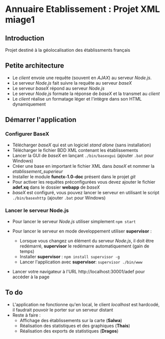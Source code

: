 # Annuaire Etablissement : Projet XML miage1

## Introduction
Projet destiné à la géolocalisation des établissments français

## Petite architecture
- Le _client_ envoie une requête (souvent en _AJAX_) au serveur _Node.js_.
- Le serveur _Node.js_ fait suivre la requête au serveur _baseX_
- Le serveur _baseX_ répond au serveur _Node.js_
- Le serveur _Node.js_ formate la réponse de _baseX_ et la transmet au _client_
- Le _client_ réalise un formatage léger et l'intègre dans son HTML dynamiquement

## Démarrer l'application

### Configurer BaseX

- Télécharger _baseX_ qui est un logiciel _stand alone_ (sans installation)
- Télécharger le fichier BDD XML contenant les établissements
- Lancer la GUI de _baseX_ en lançant `./bin/basexgui` (ajouter `.bat` pour Windows)
- Créer une base en important le fichier XML dans _baseX_ et nommer la *etablissement_superieur*
- Installer le module __functx-1.0-doc__ présent dans le projet _git_
- Pour activer les requêtes préconfigurées vous devez ajouter le fichier __adef.xq__ dans le dossier __webapp__ de _baseX_
- _baseX_ est configuré, vous pouvez lancer le serveur en utilisant le script `./bin/basexhttp` (ajouter `.bat` pour Windows)

### Lancer le serveur Node.js

- Pour lancer le serveur _Node.js_ utiliser simplement `npm start`

- Pour lancer le serveur en mode developpement utiliser __supervisor__ :
  - Lorsque vous changez un élément du serveur _Node.js_, il doit être redémarré, __supervisor__ le redémarre automatiquement (gain de temps)
  - Installer __supervisor__ : `npm install supervisor -g`
  - Lancer l'application avec __supervisor__: `supervisor ./bin/www`

- Lancer votre navigateur à l'URL http://localhost:30001/adef pour accéder à la page

## To do

- L'application ne fonctionne qu'en local, le client _localhost_ est hardcodé, il faudrait pouvoir le porter sur un serveur distant
- Reste à faire :
  - Affichage des établissements sur la carte (__Salwa__)
  - Réalisation des statistiques et des graphiques (__Thais__)
  - Réalisation des exports de statistiques (__Dragos__)
